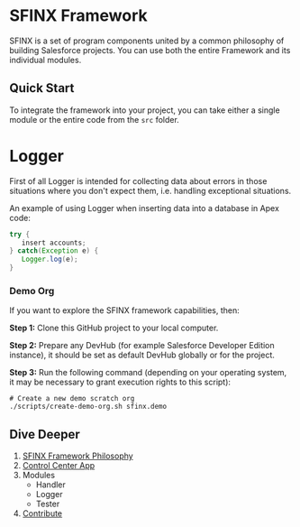 # SFINX Framework

SFINX is a set of program components united by a common philosophy of building Salesforce projects. 
You can use both the entire Framework and its individual modules.

## Quick Start

To integrate the framework into your project, you can take either a single module or the entire code from the `src`
folder.

# Logger

First of all Logger is intended for collecting data about errors in those situations where you don't expect them, i.e. handling exceptional situations.

An example of using Logger when inserting data into a database in Apex code:

```java
try {
   insert accounts;
} catch(Exception e) {
   Logger.log(e);
}
```

### Demo Org

If you want to explore the SFINX framework capabilities, then:

**Step 1:** Clone this GitHub project to your local computer.

**Step 2:** Prepare any DevHub (for example Salesforce Developer Edition instance), it should be set as default DevHub 
globally or for the project.

**Step 3:** Run the following command (depending on your operating system, it may be necessary to grant execution rights to 
this script):

```shell
# Create a new demo scratch org
./scripts/create-demo-org.sh sfinx.demo
```


## Dive Deeper

1. [SFINX Framework Philosophy](docs/1-philosophy.md)
2. [Control Center App](docs/2-0-app.md)
3. Modules
    - Handler
    - Logger
    - Tester
4. [Contribute](docs/4-contribute.md)
